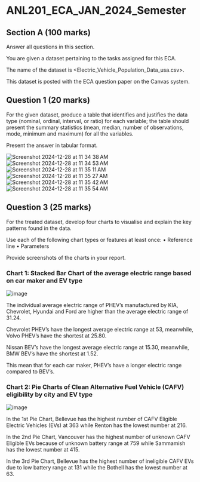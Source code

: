 # ANL201_ECA_JAN_2024_Semester

## Section A (100 marks)

Answer all questions in this section.

You are given a dataset pertaining to the tasks assigned for this ECA.

The name of the dataset is <Electric_Vehicle_Population_Data_usa.csv>. 

This dataset is posted with the ECA question paper on the Canvas system.

## Question 1 (20 marks)

For the given dataset, produce a table that identifies and justifies the data type (nominal, ordinal, interval, or ratio) for each variable; the table should present the summary statistics (mean, median, number of observations, mode, minimum and maximum) for all the variables. 

Present the answer in tabular format.

![Screenshot 2024-12-28 at 11 34 38 AM](https://github.com/user-attachments/assets/d1d35b5d-4f7f-4e2e-9522-08789a741b6a)
![Screenshot 2024-12-28 at 11 34 53 AM](https://github.com/user-attachments/assets/945d5fdd-3a25-4ec8-a78f-230d75ff7a3d)
![Screenshot 2024-12-28 at 11 35 11 AM](https://github.com/user-attachments/assets/bc1399a6-be16-4e0d-b264-b4714593e567)
![Screenshot 2024-12-28 at 11 35 27 AM](https://github.com/user-attachments/assets/0b14905c-9f7e-4d94-a429-96b360411653)
![Screenshot 2024-12-28 at 11 35 42 AM](https://github.com/user-attachments/assets/f1c00416-9394-4e8d-879b-e6c946a78bd3)
![Screenshot 2024-12-28 at 11 35 54 AM](https://github.com/user-attachments/assets/bd22b0d1-3ae5-4c38-a224-b66a1182ecd9)

## Question 3 (25 marks)

For the treated dataset, develop four charts to visualise and explain the key patterns found in the data. 

Use each of the following chart types or features at least once:
• Reference line
• Parameters

Provide screenshots of the charts in your report. 

### Chart 1: Stacked Bar Chart of the average electric range based on car maker and EV type

![image](https://github.com/user-attachments/assets/522133aa-8c9c-42b6-8592-6a64f1d659ca)

The individual average electric range of PHEV’s manufactured by KIA, Chevrolet, Hyundai and Ford are higher than the average electric range of 31.24. 

Chevrolet PHEV’s have the longest average electric range at 53, meanwhile, Volvo PHEV’s have the shortest at 25.80. 

Nissan BEV’s have the longest average electric range at 15.30, meanwhile, BMW BEV’s have the shortest at 1.52.

This mean that for each car maker, PHEV’s have a longer electric range compared to BEV’s. 

### Chart 2: Pie Charts of Clean Alternative Fuel Vehicle (CAFV) eligibility by city and EV type

![image](https://github.com/user-attachments/assets/3c4e9adb-8007-490f-8adc-56f58e77a0de)

In the 1st Pie Chart, Bellevue has the highest number of CAFV Eligible Electric Vehicles (EVs) at 363 while Renton has the lowest number at 216.

In the 2nd Pie Chart, Vancouver has the highest number of unknown CAFV Eligible EVs because of unknown battery range at 759 while Sammamish has the lowest number at 415.

In the 3rd Pie Chart, Bellevue has the highest number of ineligible CAFV EVs due to low battery range at 131 while the Bothell has the lowest number at 63.











